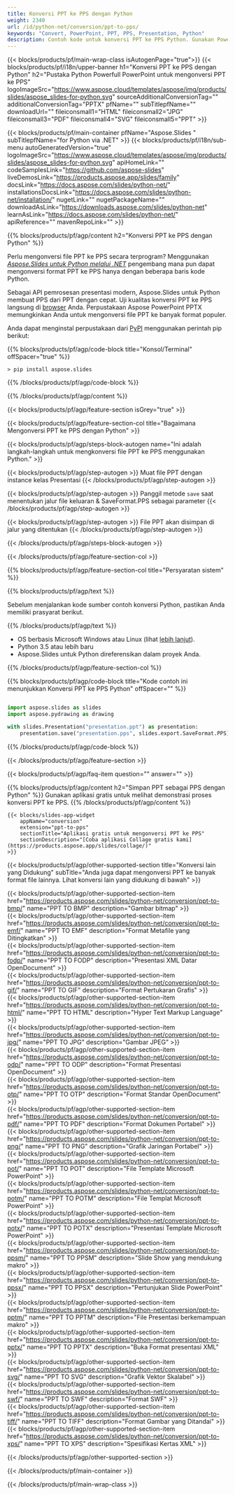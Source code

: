 ```yaml
---
title: Konversi PPT ke PPS dengan Python
weight: 2340
url: /id/python-net/conversion/ppt-to-pps/ 
keywords: "Convert, PowerPoint, PPT, PPS, Presentation, Python"
description: Contoh kode untuk konversi PPT ke PPS Python. Gunakan PowerPoint Python API untuk konversi batch file PPT ke file PPS.
---
```


{{< blocks/products/pf/main-wrap-class isAutogenPage="true">}}
{{< blocks/products/pf/i18n/upper-banner h1="Konversi PPT ke PPS dengan Python" h2="Pustaka Python Powerfull PowerPoint untuk mengonversi PPT ke PPS" logoImageSrc="https://www.aspose.cloud/templates/aspose/img/products/slides/aspose_slides-for-python.svg" sourceAdditionalConversionTag="" additionalConversionTag="PPTX" pfName="" subTitlepfName="" downloadUrl="" fileiconsmall1="HTML" fileiconsmall2="JPG" fileiconsmall3="PDF" fileiconsmall4="SVG" fileiconsmall5="PPT" >}}

{{< blocks/products/pf/main-container pfName="Aspose.Slides " subTitlepfName="for Python via .NET" >}}
{{< blocks/products/pf/i18n/sub-menu autoGeneratedVersion="true" logoImageSrc="https://www.aspose.cloud/templates/aspose/img/products/slides/aspose_slides-for-python.svg" apiHomeLink="" codeSamplesLink="https://github.com/aspose-slides" liveDemosLink="https://products.aspose.app/slides/family" docsLink="https://docs.aspose.com/slides/python-net/" installationsDocsLink="https://docs.aspose.com/slides/python-net/installation/" nugetLink="" nugetPackageName="" downloadAsLink="https://downloads.aspose.com/slides/python-net" learnAsLink="https://docs.aspose.com/slides/python-net/" apiReference="" mavenRepoLink="" >}}

{{% blocks/products/pf/agp/content h2="Konversi PPT ke PPS dengan Python" %}}

Perlu mengonversi file PPT ke PPS secara terprogram? Menggunakan [*Aspose.Slides untuk Python melalui .NET*](https://products.aspose.com/slides/python-net/) pengembang mana pun dapat mengonversi format PPT ke PPS hanya dengan beberapa baris kode Python.

Sebagai API pemrosesan presentasi modern, Aspose.Slides untuk Python membuat PPS dari PPT dengan cepat. Uji kualitas konversi PPT ke PPS langsung di [browser](https://products.aspose.app/slides/conversion) Anda. Perpustakaan Aspose PowerPoint PPTX memungkinkan Anda untuk mengonversi file PPT ke banyak format populer.

Anda dapat menginstal perpustakaan dari [PyPI](https://pypi.org/project/Aspose.Slides/) menggunakan perintah pip berikut:

{{% blocks/products/pf/agp/code-block title="Konsol/Terminal" offSpacer="true" %}}

```console
> pip install aspose.slides

```

{{% /blocks/products/pf/agp/code-block %}}

{{% /blocks/products/pf/agp/content %}}

{{< blocks/products/pf/agp/feature-section isGrey="true" >}}

{{< blocks/products/pf/agp/feature-section-col title="Bagaimana Mengonversi PPT ke PPS dengan Python" >}}

{{< blocks/products/pf/agp/steps-block-autogen name="Ini adalah langkah-langkah untuk mengkonversi file PPT ke PPS menggunakan Python." >}}

{{< blocks/products/pf/agp/step-autogen >}}
Muat file PPT dengan instance kelas Presentasi
{{< /blocks/products/pf/agp/step-autogen >}}

{{< blocks/products/pf/agp/step-autogen >}}
Panggil metode `save` saat menentukan jalur file keluaran & SaveFormat.PPS sebagai parameter
{{< /blocks/products/pf/agp/step-autogen >}}

{{< blocks/products/pf/agp/step-autogen >}}
File PPT akan disimpan di jalur yang ditentukan
{{< /blocks/products/pf/agp/step-autogen >}}

{{< /blocks/products/pf/agp/steps-block-autogen >}}

{{< /blocks/products/pf/agp/feature-section-col >}}

{{% blocks/products/pf/agp/feature-section-col title="Persyaratan sistem" %}}

{{% blocks/products/pf/agp/text %}}

 Sebelum menjalankan kode sumber contoh konversi Python, pastikan Anda memiliki prasyarat berikut.

{{% /blocks/products/pf/agp/text %}}

- OS berbasis Microsoft Windows atau Linux (lihat [lebih lanjut](https://docs.aspose.com/slides/python-net/system-requirements/)).
- Python 3.5 atau lebih baru
- Aspose.Slides untuk Python direferensikan dalam proyek Anda.

{{% /blocks/products/pf/agp/feature-section-col %}}

{{% blocks/products/pf/agp/code-block title="Kode contoh ini menunjukkan Konversi PPT ke PPS Python" offSpacer="" %}}

```py

import aspose.slides as slides
import aspose.pydrawing as drawing

with slides.Presentation("presentation.ppt") as presentation:
    presentation.save("presentation.pps", slides.export.SaveFormat.PPS)

```
{{% /blocks/products/pf/agp/code-block %}}

{{< /blocks/products/pf/agp/feature-section >}}

{{< blocks/products/pf/agp/faq-item question="" answer="" >}}
 
{{% blocks/products/pf/agp/content h2="Simpan PPT sebagai PPS dengan Python" %}}
Gunakan aplikasi gratis untuk melihat demonstrasi proses konversi PPT ke PPS. 
{{% /blocks/products/pf/agp/content %}}

<!-- aboutfile Starts -->

<!-- aboutfile Ends -->

    {{< blocks/slides-app-widget 
        appName="conversion"
        extension="ppt-to-pps"
        sectionTitle="Aplikasi gratis untuk mengonversi PPT ke PPS" 
        sectionDescription="[Coba aplikasi Collage gratis kami](https://products.aspose.app/slides/collage/)" 
    >}}
    
{{< blocks/products/pf/agp/other-supported-section title="Konversi lain yang Didukung" subTitle="Anda juga dapat mengonversi PPT ke banyak format file lainnya. Lihat konversi lain yang didukung di bawah" >}}

{{< blocks/products/pf/agp/other-supported-section-item href="https://products.aspose.com/slides/python-net/conversion/ppt-to-bmp/" name="PPT TO BMP" description="Gambar bitmap" >}}  
{{< blocks/products/pf/agp/other-supported-section-item href="https://products.aspose.com/slides/python-net/conversion/ppt-to-emf/" name="PPT TO EMF" description="Format Metafile yang Ditingkatkan" >}}  
{{< blocks/products/pf/agp/other-supported-section-item href="https://products.aspose.com/slides/python-net/conversion/ppt-to-fodp/" name="PPT TO FODP" description="Presentasi XML Datar OpenDocument" >}}  
{{< blocks/products/pf/agp/other-supported-section-item href="https://products.aspose.com/slides/python-net/conversion/ppt-to-gif/" name="PPT TO GIF" description="Format Pertukaran Grafis" >}}  
{{< blocks/products/pf/agp/other-supported-section-item href="https://products.aspose.com/slides/python-net/conversion/ppt-to-html/" name="PPT TO HTML" description="Hyper Text Markup Language" >}}  
{{< blocks/products/pf/agp/other-supported-section-item href="https://products.aspose.com/slides/python-net/conversion/ppt-to-jpg/" name="PPT TO JPG" description="Gambar JPEG" >}}  
{{< blocks/products/pf/agp/other-supported-section-item href="https://products.aspose.com/slides/python-net/conversion/ppt-to-odp/" name="PPT TO ODP" description="Format Presentasi OpenDocument" >}}  
{{< blocks/products/pf/agp/other-supported-section-item href="https://products.aspose.com/slides/python-net/conversion/ppt-to-otp/" name="PPT TO OTP" description="Format Standar OpenDocument" >}}  
{{< blocks/products/pf/agp/other-supported-section-item href="https://products.aspose.com/slides/python-net/conversion/ppt-to-pdf/" name="PPT TO PDF" description="Format Dokumen Portabel" >}}  
{{< blocks/products/pf/agp/other-supported-section-item href="https://products.aspose.com/slides/python-net/conversion/ppt-to-png/" name="PPT TO PNG" description="Grafik Jaringan Portabel" >}}  
{{< blocks/products/pf/agp/other-supported-section-item href="https://products.aspose.com/slides/python-net/conversion/ppt-to-pot/" name="PPT TO POT" description="File Template Microsoft PowerPoint" >}}  
{{< blocks/products/pf/agp/other-supported-section-item href="https://products.aspose.com/slides/python-net/conversion/ppt-to-potm/" name="PPT TO POTM" description="File Templat Microsoft PowerPoint" >}}  
{{< blocks/products/pf/agp/other-supported-section-item href="https://products.aspose.com/slides/python-net/conversion/ppt-to-potx/" name="PPT TO POTX" description="Presentasi Template Microsoft PowerPoint" >}}  
{{< blocks/products/pf/agp/other-supported-section-item href="https://products.aspose.com/slides/python-net/conversion/ppt-to-ppsm/" name="PPT TO PPSM" description="Slide Show yang mendukung makro" >}}  
{{< blocks/products/pf/agp/other-supported-section-item href="https://products.aspose.com/slides/python-net/conversion/ppt-to-ppsx/" name="PPT TO PPSX" description="Pertunjukan Slide PowerPoint" >}}  
{{< blocks/products/pf/agp/other-supported-section-item href="https://products.aspose.com/slides/python-net/conversion/ppt-to-pptm/" name="PPT TO PPTM" description="File Presentasi berkemampuan makro" >}}  
{{< blocks/products/pf/agp/other-supported-section-item href="https://products.aspose.com/slides/python-net/conversion/ppt-to-pptx/" name="PPT TO PPTX" description="Buka Format presentasi XML" >}}  
{{< blocks/products/pf/agp/other-supported-section-item href="https://products.aspose.com/slides/python-net/conversion/ppt-to-svg/" name="PPT TO SVG" description="Grafik Vektor Skalabel" >}}  
{{< blocks/products/pf/agp/other-supported-section-item href="https://products.aspose.com/slides/python-net/conversion/ppt-to-swf/" name="PPT TO SWF" description="Format SWF" >}}  
{{< blocks/products/pf/agp/other-supported-section-item href="https://products.aspose.com/slides/python-net/conversion/ppt-to-tiff/" name="PPT TO TIFF" description="Format Gambar yang Ditandai" >}}  
{{< blocks/products/pf/agp/other-supported-section-item href="https://products.aspose.com/slides/python-net/conversion/ppt-to-xps/" name="PPT TO XPS" description="Spesifikasi Kertas XML" >}}  


{{< /blocks/products/pf/agp/other-supported-section >}}

{{< /blocks/products/pf/main-container >}}
    
{{< /blocks/products/pf/main-wrap-class >}}